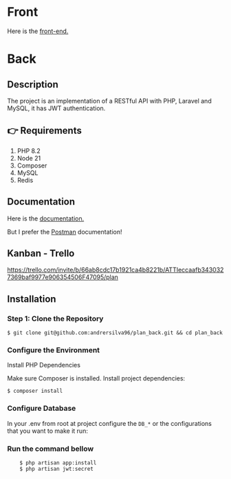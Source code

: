 # Front

Here is the [front-end.]([http://localhost/api/documentation](https://github.com/andrersilva96/plan_front))

# Back

## Description

The project is an implementation of a RESTful API with PHP, Laravel and MySQL, it has JWT authentication.

## 👉 Requirements

1. PHP 8.2
2. Node 21
3. Composer
4. MySQL
5. Redis

## Documentation
Here is the  [documentation.](http://localhost/api/documentation)

But I prefer the [Postman](https://documenter.getpostman.com/view/10880762/2sA3kd9wnB) documentation!

## Kanban - Trello
https://trello.com/invite/b/66ab8cdc17b1921ca4b8221b/ATTIeccaafb3430327369baf9977e906354506F47095/plan

## Installation

### Step 1: Clone the Repository

````
$ git clone git@github.com:andrersilva96/plan_back.git && cd plan_back
````

### Configure the Environment
Install PHP Dependencies

Make sure Composer is installed. Install project dependencies:

````
$ composer install
````

### Configure Database

In your .env from root at project configure the ``DB_*`` or the configurations that you want to make it run:

### Run the command bellow

```
    $ php artisan app:install
    $ php artisan jwt:secret
```

